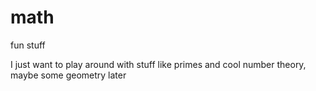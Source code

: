 # math
fun stuff


I just want to play around with stuff like primes and cool number theory, maybe some geometry later
